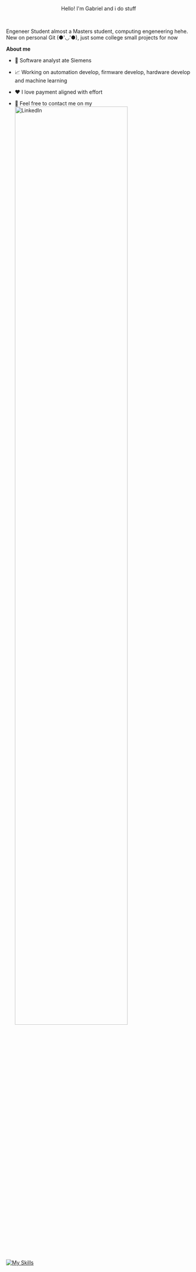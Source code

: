 <p align="center">Hello! I'm Gabriel and i do stuff</p>

<br />

Engeneer Student almost a Masters student, computing engeneering hehe.
<br />
New on personal Git (●'◡'●), just some college small projects for now

**About me**

- 💼 Software analyst ate Siemens

- 📈 Working on automation develop, firmware develop, hardware develop and machine learning

- ❤️ I love payment aligned with effort

- 💬 Feel free to contact me on my <a href="https://www.linkedin.com/in/gabriel-leal-aprender/"><img width="80%" alt="LinkedIn" src="./assets/gh-readme-header.png" /></a>

[![My Skills](https://skillicons.dev/icons?i=c,cpp,bots,docker,firebase,fortran,git,gitlab,linux,matlab,php,py,pytorch,qt)](https://skillicons.dev)   
